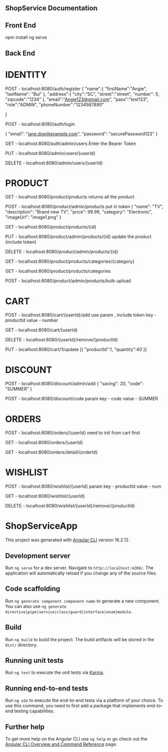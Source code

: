 ## ShopService Documentation 

##  Front End 
npm install
ng serve
## Back End
# IDENTITY

POST - localhost:8080/auth/register
{
    "name":{
        "firstName":"Angie",
        "lastName": "Bui"
    },
    "address":{
        "city":"SC",
        "street":"street",
        "number": 5,
        "zipcode":"1234"
    },
    "email":"Angie123@gmail.com",
    "pass":"test123",
    "role":"ADMIN",
    "phoneNumber":"1234567890"

}

POST - localhost:8080/auth/login

{
  "email": "jane.doe@example.com",
  "password": "securePassword123"
}

GET - localhost:8080/auth/admin/users
Enter the Bearer Token 

PUT - localhost:8080/admin/users/{userId}

DELETE - localhost:8080/admin/users/{userId}

# PRODUCT

GET - localhost:8080/product/products
returns all the product 

POST - localhost:8080/product/admin/products
put in token 
{
    "name": "TV",
    "description": "Brand new TV",
    "price": 99.99,
    "category": "Electronic",
    "imageUrl": "image1.png"
}

GET - localhost:8080/product/products/{id}

PUT - localhost:8080/product/admin/products/{id}
update the product (include token)

DELETE - localhost:8080/product/admin/products/{id}

GET - localhost:8080/product/products/categories/{category}

GET - localhost:8080/product/products/categories

POST - localhost:8080/product/admin/products/bulk-upload

# CART
POST - localhost:8080/cart/{userId}/add
use param , include token
key - productId
value - number

GET - localhost:8080/cart/{userId}

DELETE - localhost:8080/{userId}/remove/{productId}

PUT - localhost:8080/cart/1/update
[{
    "productId":1,
    "quantity":40
}]

# DISCOUNT
POST - localhost:8080/discount/admin/add
{
    "saving": 20,
    "code": "SUMMER"
}

POST - localhost:8080/discount/code
param
key - code
value - SUMMER

# ORDERS
POST - 	localhost:8080/orders/{userId}
need to init from cart first

GET - localhost:8080/orders/{userId}

GET - localhost:8080/orders/detail/{orderId}


# WISHLIST
POST - localhost:8080/wishlist/{userId}
param
key - productId
value - num

GET - localhost:8080/wishlist/{userId}

DELETE - localhost:8080/wishlist/{userId}/remove/{productId}






# ShopServiceApp

This project was generated with [Angular CLI](https://github.com/angular/angular-cli) version 16.2.12.

## Development server

Run `ng serve` for a dev server. Navigate to `http://localhost:4200/`. The application will automatically reload if you change any of the source files.

## Code scaffolding

Run `ng generate component component-name` to generate a new component. You can also use `ng generate directive|pipe|service|class|guard|interface|enum|module`.

## Build

Run `ng build` to build the project. The build artifacts will be stored in the `dist/` directory.

## Running unit tests

Run `ng test` to execute the unit tests via [Karma](https://karma-runner.github.io).

## Running end-to-end tests

Run `ng e2e` to execute the end-to-end tests via a platform of your choice. To use this command, you need to first add a package that implements end-to-end testing capabilities.

## Further help

To get more help on the Angular CLI use `ng help` or go check out the [Angular CLI Overview and Command Reference](https://angular.io/cli) page.
